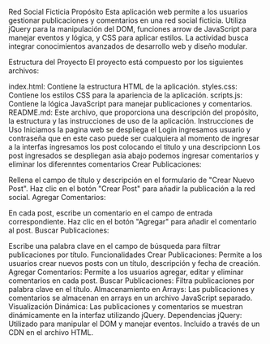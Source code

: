 Red Social Ficticia
Propósito
Esta aplicación web permite a los usuarios gestionar publicaciones y comentarios en una red social ficticia. Utiliza jQuery para la manipulación del DOM, funciones arrow de JavaScript para manejar eventos y lógica, y CSS para aplicar estilos. La actividad busca integrar conocimientos avanzados de desarrollo web y diseño modular.

Estructura del Proyecto
El proyecto está compuesto por los siguientes archivos:

index.html: Contiene la estructura HTML de la aplicación.
styles.css: Contiene los estilos CSS para la apariencia de la aplicación.
scripts.js: Contiene la lógica JavaScript para manejar publicaciones y comentarios.
README.md: Este archivo, que proporciona una descripción del propósito, la estructura y las instrucciones de uso de la aplicación.
Instrucciones de Uso
Iniciamos la pagina web se despliega el Login
ingresamos usuario y contraseña que en este caso puede ser cualquiera
al momento de ingresar a la interfas ingresamos los post colocando el titulo y una descripcionn
Los post ingresados se despliegan asia abajo
podemos ingresar comentarios y eliminar los diferenntes comentarios
Crear Publicaciones:

Rellena el campo de título y descripción en el formulario de "Crear Nuevo Post".
Haz clic en el botón "Crear Post" para añadir la publicación a la red social.
Agregar Comentarios:

En cada post, escribe un comentario en el campo de entrada correspondiente.
Haz clic en el botón "Agregar" para añadir el comentario al post.
Buscar Publicaciones:

Escribe una palabra clave en el campo de búsqueda para filtrar publicaciones por título.
Funcionalidades
Crear Publicaciones: Permite a los usuarios crear nuevos posts con un título, descripción y fecha de creación.
Agregar Comentarios: Permite a los usuarios agregar, editar y eliminar comentarios en cada post.
Buscar Publicaciones: Filtra publicaciones por palabra clave en el título.
Almacenamiento en Arrays: Las publicaciones y comentarios se almacenan en arrays en un archivo JavaScript separado.
Visualización Dinámica: Las publicaciones y comentarios se muestran dinámicamente en la interfaz utilizando jQuery.
Dependencias
jQuery: Utilizado para manipular el DOM y manejar eventos. Incluido a través de un CDN en el archivo HTML.
